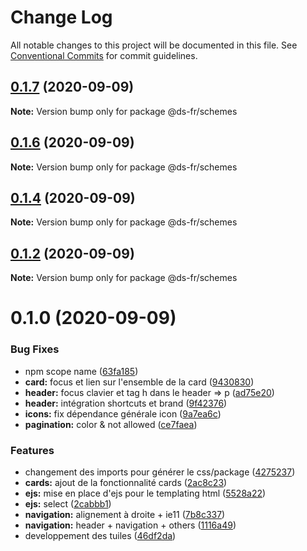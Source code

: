 # Change Log

All notable changes to this project will be documented in this file.
See [Conventional Commits](https://conventionalcommits.org) for commit guidelines.

## [0.1.7](https://github.com/GouvernementFR/design-system-developpement/compare/@ds-fr/schemes@0.1.6...@ds-fr/schemes@0.1.7) (2020-09-09)

**Note:** Version bump only for package @ds-fr/schemes





## [0.1.6](https://github.com/GouvernementFR/design-system-developpement/compare/@ds-fr/schemes@0.1.4...@ds-fr/schemes@0.1.6) (2020-09-09)

**Note:** Version bump only for package @ds-fr/schemes





## [0.1.4](https://github.com/GouvernementFR/design-system-developpement/compare/@ds-fr/schemes@0.1.2...@ds-fr/schemes@0.1.4) (2020-09-09)

**Note:** Version bump only for package @ds-fr/schemes





## [0.1.2](https://github.com/GouvernementFR/design-system-developpement/compare/@ds-fr/schemes@0.1.0...@ds-fr/schemes@0.1.2) (2020-09-09)

**Note:** Version bump only for package @ds-fr/schemes





# 0.1.0 (2020-09-09)


### Bug Fixes

* npm scope name ([63fa185](https://github.com/GouvernementFR/design-system-developpement/commit/63fa1854eea7a17bc4c2b11e13b4c8e7d847ed69))
* **card:** focus et lien sur l'ensemble de la card ([9430830](https://github.com/GouvernementFR/design-system-developpement/commit/943083007ad8ddfc994f78accd9fc516b430c7c5))
* **header:** focus clavier et tag h dans le header => p ([ad75e20](https://github.com/GouvernementFR/design-system-developpement/commit/ad75e201f694a829b3ddd2c6c0122bd4bf052090))
* **header:** intégration shortcuts et brand ([9f42376](https://github.com/GouvernementFR/design-system-developpement/commit/9f423764a3fa575bebb4aa5aef2164c967e719b8))
* **icons:** fix dépendance générale icon ([9a7ea6c](https://github.com/GouvernementFR/design-system-developpement/commit/9a7ea6cd357dc285850fb53030614b91cd22a4ec))
* **pagination:** color & not allowed ([ce7faea](https://github.com/GouvernementFR/design-system-developpement/commit/ce7faea050239b59ec52b22a64cbce9bcec2a7ae))


### Features

* changement des imports pour générer le css/package ([4275237](https://github.com/GouvernementFR/design-system-developpement/commit/427523759cf96efbd0f7b8270f5cdb5e560fd9c7))
* **cards:** ajout de la fonctionnalité cards ([2ac8c23](https://github.com/GouvernementFR/design-system-developpement/commit/2ac8c23823d2af559f869e8c73dc78ca8110d33a))
* **ejs:** mise en place d'ejs pour le templating html ([5528a22](https://github.com/GouvernementFR/design-system-developpement/commit/5528a2252ba75cdc09ccc0e7183ad48ee791f9be))
* **ejs:** select ([2cabbb1](https://github.com/GouvernementFR/design-system-developpement/commit/2cabbb1f651928800a46bab17bdb7629218dfe2a))
* **navigation:** alignement à droite + ie11 ([7b8c337](https://github.com/GouvernementFR/design-system-developpement/commit/7b8c337bdaf1ba8ea250a83e659a337850c451d1))
* **navigation:** header + navigation + others ([1116a49](https://github.com/GouvernementFR/design-system-developpement/commit/1116a491623792610949cbf93c43eb441bd715d2))
* developpement des tuiles ([46df2da](https://github.com/GouvernementFR/design-system-developpement/commit/46df2da281593a61acefbed0e37dbc71523e784c))
